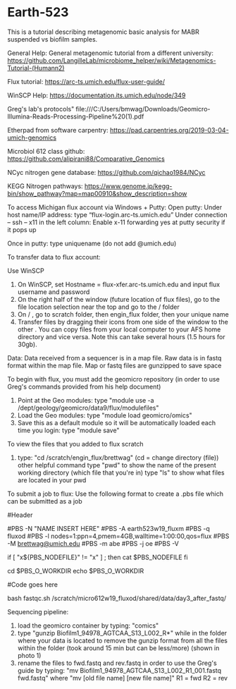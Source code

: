 # Earth-523
This is a tutorial describing metagenomic basic analysis for MABR suspended vs biofilm samples.

General Help:
General metagenomic tutorial from a different university: https://github.com/LangilleLab/microbiome_helper/wiki/Metagenomics-Tutorial-(Humann2)

Flux tutorial: https://arc-ts.umich.edu/flux-user-guide/

WinSCP Help: https://documentation.its.umich.edu/node/349

Greg's lab's protocols" file:///C:/Users/bmwag/Downloads/Geomicro-Illumina-Reads-Processing-Pipeline%20(1).pdf

Etherpad from software carpentry: https://pad.carpentries.org/2019-03-04-umich-genomics

Microbiol 612 class github: https://github.com/alipirani88/Comparative_Genomics

NCyc nitrogen gene database: https://github.com/qichao1984/NCyc

KEGG Nitrogen pathways: https://www.genome.jp/kegg-bin/show_pathway?map=map00910&show_description=show


To access Michigan flux account via Windows + Putty:
Open putty:
Under host name/IP address: type “flux-login.arc-ts.umich.edu”
Under connection – ssh – x11 in the left column: Enable x-11 forwarding
yes at putty security if it pops up

Once in putty: type uniquename (do not add @umich.edu)


To transfer data to flux account:

Use WinSCP
1. On WinSCP, set Hostname = flux-xfer.arc-ts.umich.edu and input flux username and password
2. On the right half of the window (future location of flux files), go to the file location selection near the top and go to the / <root> folder
3. On / <root>, go to scratch folder, then engin_flux folder, then your unique name  
4. Transfer files by dragging their icons from one side of the window to the other . You can copy files from your local computer to your AFS home directory and vice versa. Note this can take several hours (1.5 hours for 30gb).

Data:
Data received from a sequencer is in a map file.  Raw data is in fastq format within the map file.  Map or fastq files are gunzipped to save space


To begin with flux, you must add the geomicro repository (in order to use Greg's commands provided from his help document)
1. Point at the Geo modules: type "module use -a /dept/geology/geomicro/data9/flux/modulefiles"
2. Load the Geo modules: type "module load geomicro/omics"
3. Save this as a default module so it will be automatically loaded each time you login: type "module save"

To view the files that you added to flux scratch
1. type: "cd /scratch/engin_flux/brettwag" (cd = change directory (file))
    other helpful command type "pwd" to show the name of the present working directory (which file that you're in)
                          type "ls" to show what files are located in your pwd
                          
To submit a job to flux:
Use the following format to create a .pbs file which can be submitted as a job

#Header

#PBS -N "NAME INSERT HERE"
#PBS -A earth523w19_fluxm
#PBS -q fluxod
#PBS -l nodes=1:ppn=4,pmem=4GB,walltime=1:00:00,qos=flux
#PBS -M brettwag@umich.edu
#PBS -m abe
#PBS -j oe
#PBS -V

if [ "x${PBS_NODEFILE}" != "x" ] ; then
        cat $PBS_NODEFILE
fi

cd $PBS_O_WORKDIR
echo $PBS_O_WORKDIR

#Code goes here

bash fastqc.sh /scratch/micro612w19_fluxod/shared/data/day3_after_fastq/


Sequencing pipeline:
1. load the geomicro container by typing: "comics"
2. type "gunzip Biofilm1_94978_AGTCAA_S13_L002_R*" while in the folder where your data is located to remove the gunzip format from all the files within the folder (took around 15 min but can be less/more) (shown in photo 1)
3. rename the files to fwd.fastq and rev.fastq in order to use the Greg's guide by typing: "mv Biofilm1_94978_AGTCAA_S13_L002_R1_001.fastq fwd.fastq" where "mv [old file name] [new file name]" R1 = fwd R2 = rev






                       
    


